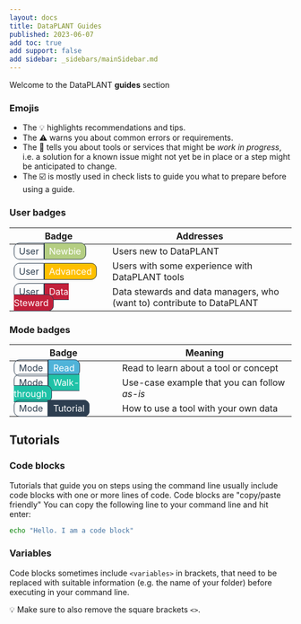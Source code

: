 ```yaml
---
layout: docs
title: DataPLANT Guides
published: 2023-06-07
add toc: true
add support: false
add sidebar: _sidebars/mainSidebar.md
---
```


Welcome to the DataPLANT **guides** section


### Emojis


- The :bulb: highlights recommendations and tips.
- The :warning: warns you about common errors or requirements.
- The :construction: tells you about tools or services that might be *work in progress*, i.e. a solution for a known issue might not yet be in place or a step might be anticipated to change.
- The :ballot_box_with_check: is mostly used in check lists to guide you what to prepare before using a guide.  

### User badges

<div class="table-container">

Badge <div style="width:100px"></div> | Addresses
---|---
<span style="color: #2D3E50; padding: 4px 8px;text-align: center; border-radius: 10px 0px 0px 10px; border: solid 1px;">User</span><span style="background-color: #B4CE82;color:white; padding: 4px 8px;text-align: center; border-radius: 0px 10px 10px 0px; border: solid 1px #2D3E50">Newbie</span> | Users new to DataPLANT
<span style="color: #2D3E50; padding: 4px 8px;text-align: center; border-radius: 10px 0px 0px 10px; border: solid 1px;">User</span><span style="background-color: #FFC000;color:white; padding: 4px 8px;text-align: center; border-radius: 0px 10px 10px 0px; border: solid 1px #2D3E50">Advanced</span> | Users with some experience with DataPLANT tools
<span style="color: #2D3E50; padding: 4px 8px;text-align: center; border-radius: 10px 0px 0px 10px; border: solid 1px;">User</span><span style="background-color: #C21F3A;color:white; padding: 4px 8px;text-align: center; border-radius: 0px 10px 10px 0px; border: solid 1px #2D3E50">Data Steward</span> | Data stewards and data managers, who (want to) contribute to DataPLANT

</div>


### Mode badges

<div class="table-container">

Badge <div style="width:100px"></div> | Meaning
---|---
<span style="color: #2D3E50; padding: 4px 8px;text-align: center; border-radius: 10px 0px 0px 10px; border: solid 1px;">Mode</span><span style="background-color: #4FB3D9;color:white; padding: 4px 8px;text-align: center; border-radius: 0px 10px 10px 0px; border: solid 1px #2D3E50">Read</span> | Read to learn about a tool or concept
<span style="color: #2D3E50; padding: 4px 8px;text-align: center; border-radius: 10px 0px 0px 10px; border: solid 1px;">Mode</span><span style="background-color: #1FC2A7;color:white; padding: 4px 8px;text-align: center; border-radius: 0px 10px 10px 0px; border: solid 1px #2D3E50">Walk-through</span> | Use-case example that you can follow *as-is*
<span style="color: #2D3E50; padding: 4px 8px;text-align: center; border-radius: 10px 0px 0px 10px; border: solid 1px;">Mode</span><span style="background-color: #2D3E50;color:white; padding: 4px 8px;text-align: center; border-radius: 0px 10px 10px 0px; border: solid 1px #2D3E50">Tutorial</span> | How to use a tool with your own data

</div>


## Tutorials

### Code blocks

Tutorials that guide you on steps using the command line usually include code blocks with one or more lines of code. Code blocks are "copy/paste friendly"
You can copy the following line to your command line and hit enter:

```bash
echo "Hello. I am a code block"
```

### Variables

Code blocks sometimes include `<variables>` in brackets, that need to be replaced with suitable information (e.g. the name of your folder) before executing in your command line.

:bulb: Make sure to also remove the square brackets `<>`. 